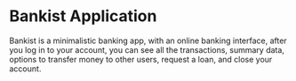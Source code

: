 # Bankist Application

Bankist is a minimalistic banking app, with an online banking interface, after you log in to your account, you can see all the transactions, summary data, options to transfer money to other users, request a loan, and close your account.
